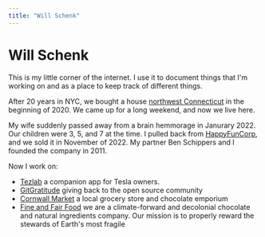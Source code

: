```yaml
---
title: "Will Schenk"
---
```


# Will Schenk

This is my little corner of the internet. I use it to document things that I'm working on and as a place to keep track of different things.

After 20 years in NYC, we bought a house [northwest Connecticut](https://cornwallct.org/) in the beginning of 2020. We came up for a long weekend, and now we live here.

My wife suddenly passed away from a brain hemmorage in Janurary 2022. Our children were 3, 5, and 7 at the time. I pulled back from [HappyFunCorp](https://happyfuncorp.com), and we sold it in November of 2022. My partner Ben Schippers and I founded the company in 2011.

Now I work on:

- [Tezlab](https://tezlabapp.com) a companion app for Tesla owners.
- [GitGratitude](https://gitgratitude.com) giving back to the open source community
- [Cornwall Market](https://cornwallmarket.com) a local grocery store and chocolate emporium
- [Fine and Fair Food](http://fineandfairfoods.com/) we are a climate-forward and decolonial chocolate and natural ingredients company. Our mission is to properly reward the stewards of Earth's most fragile
